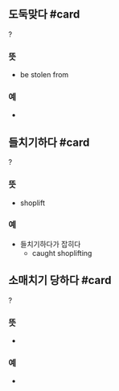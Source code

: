 ## 도둑맞다 #card
?
### 뜻
- be stolen from
### 예
-

## 들치기하다 #card
?
### 뜻
- shoplift
### 예
- 들치기하다가 잡히다
	- caught shoplifting

## 소매치기 당하다 #card
?
### 뜻
-
### 예
-
